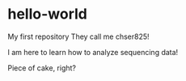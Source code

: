 # hello-world
My first repository
They call me chser825!

I am here to learn how to analyze sequencing data!

Piece of cake, right?
